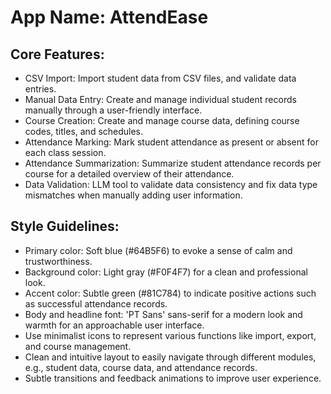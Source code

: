 # **App Name**: AttendEase

## Core Features:

- CSV Import: Import student data from CSV files, and validate data entries.
- Manual Data Entry: Create and manage individual student records manually through a user-friendly interface.
- Course Creation: Create and manage course data, defining course codes, titles, and schedules.
- Attendance Marking: Mark student attendance as present or absent for each class session.
- Attendance Summarization: Summarize student attendance records per course for a detailed overview of their attendance.
- Data Validation: LLM tool to validate data consistency and fix data type mismatches when manually adding user information.

## Style Guidelines:

- Primary color: Soft blue (#64B5F6) to evoke a sense of calm and trustworthiness.
- Background color: Light gray (#F0F4F7) for a clean and professional look.
- Accent color: Subtle green (#81C784) to indicate positive actions such as successful attendance records.
- Body and headline font: 'PT Sans' sans-serif for a modern look and warmth for an approachable user interface.
- Use minimalist icons to represent various functions like import, export, and course management.
- Clean and intuitive layout to easily navigate through different modules, e.g., student data, course data, and attendance records.
- Subtle transitions and feedback animations to improve user experience.